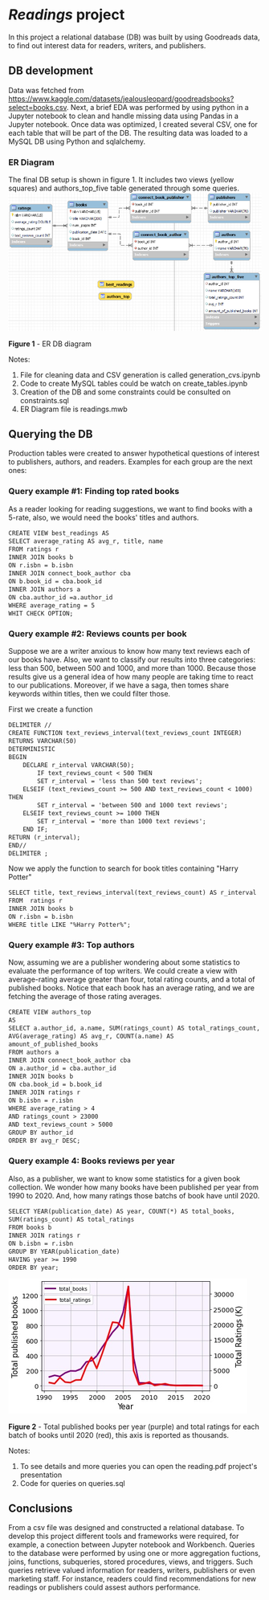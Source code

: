 # __*Readings*__ project
In this project a relational database (DB) was built by using Goodreads data, to find out interest data for readers, writers, and publishers.
## DB development 
Data was fetched from https://www.kaggle.com/datasets/jealousleopard/goodreadsbooks?select=books.csv. Next, a brief EDA was performed by using python in a Jupyter notebook to clean and handle missing data using Pandas in a Jupyter notebook. Once data was optimized, I created several CSV, one for each table that will be part of the DB. The resulting data was loaded to a MySQL DB using Python and sqlalchemy.

### ER Diagram
The final DB setup is shown in figure 1. It includes two views (yellow squares) and authors_top_five table generated through some queries.
![](er_diagram.png?raw=true)

**Figure 1** - ER DB diagram  

Notes:
1. File for cleaning data and CSV generation is called generation_cvs.ipynb
2. Code to create MySQL tables could be watch on create_tables.ipynb
3. Creation of the DB and some constraints could be consulted on constraints.sql
4. ER Diagram file is readings.mwb
## Querying the DB
Production tables were created to answer hypothetical questions of interest to publishers, authors, and readers. Examples for each group are the next ones:
### Query example #1: Finding top rated books
As a reader looking for reading suggestions, we want to find books with a 5-rate, also, we would need the books' titles and authors.

    CREATE VIEW best_readings AS
    SELECT average_rating AS avg_r, title, name
    FROM ratings r
    INNER JOIN books b
    ON r.isbn = b.isbn
    INNER JOIN connect_book_author cba
    ON b.book_id = cba.book_id
    INNER JOIN authors a
    ON cba.author_id =a.author_id
    WHERE average_rating = 5
    WHIT CHECK OPTION;

### Query example #2: Reviews counts per book 
Suppose we are a writer anxious to know how many text reviews each of our books have. Also, we want to classify our results into three categories: less than 500, between 500 and 1000, and more than 1000. Because those results give us a general idea of how many people are taking time to react to our publications.
Moreover, if we have a saga, then tomes share keywords within titles, then we could filter those.

First we create a function

    DELIMITER //
    CREATE FUNCTION text_reviews_interval(text_reviews_count INTEGER)
    RETURNS VARCHAR(50)
    DETERMINISTIC
    BEGIN
        DECLARE r_interval VARCHAR(50);
            IF text_reviews_count < 500 THEN
            SET r_interval = 'less than 500 text reviews';
        ELSEIF (text_reviews_count >= 500 AND text_reviews_count < 1000) THEN
            SET r_interval = 'between 500 and 1000 text reviews';
        ELSEIF text_reviews_count >= 1000 THEN
            SET r_interval = 'more than 1000 text reviews';
        END IF;
    RETURN (r_interval);
    END//
    DELIMITER ;
Now we apply the function to search for book titles containing "Harry Potter" 

    SELECT title, text_reviews_interval(text_reviews_count) AS r_interval
    FROM  ratings r
    INNER JOIN books b
    ON r.isbn = b.isbn
    WHERE title LIKE "%Harry Potter%";
### Query example #3: Top authors
Now, assuming we are a publisher wondering about some statistics to evaluate the performance of top writers. We could create a view with average-rating average greater than four, total rating counts, and a total of published books.
Notice that each book has an average rating, and we are fetching the average of those rating averages.

    CREATE VIEW authors_top
    AS
    SELECT a.author_id, a.name, SUM(ratings_count) AS total_ratings_count, AVG(average_rating) AS avg_r, COUNT(a.name) AS amount_of_published_books
    FROM authors a
    INNER JOIN connect_book_author cba
    ON a.author_id = cba.author_id
    INNER JOIN books b
    ON cba.book_id = b.book_id
    INNER JOIN ratings r
    ON b.isbn = r.isbn
    WHERE average_rating > 4
    AND ratings_count > 23000
    AND text_reviews_count > 5000
    GROUP BY author_id
    ORDER BY avg_r DESC;
### Query example 4: Books reviews per year
Also, as a publisher, we want to know some statistics for a given book collection. We wonder how many books have been published per year from 1990 to 2020. And, how many ratings those batchs of book have until 2020.

    SELECT YEAR(publication_date) AS year, COUNT(*) AS total_books, SUM(ratings_count) AS total_ratings
    FROM books b
    INNER JOIN ratings r
    ON b.isbn = r.isbn
    GROUP BY YEAR(publication_date)
    HAVING year >= 1990
    ORDER BY year;
![](trend.jpg?raw=true)

**Figure 2** - Total published books per year (purple) and total ratings for each batch of books until 2020 (red), this axis is reported as thousands.

Notes:
1. To see details and more queries you can open the reading.pdf project's presentation
2. Code for queries on queries.sql


## Conclusions
From a csv file was designed and constructed a relational database. To develop this project different tools and frameworks were required, for example,
 a conection between Jupyter notebook and Workbench. Queries to the database were performed by using one or more aggregation fuctions, joins, functions, subqueries, stored procedures, views, and triggers. Such queries retrieve valued information for readers, writers, publishers or even marketing staff. For instance, readers could find recommendations for new readings or publishers could assest authors performance. 
